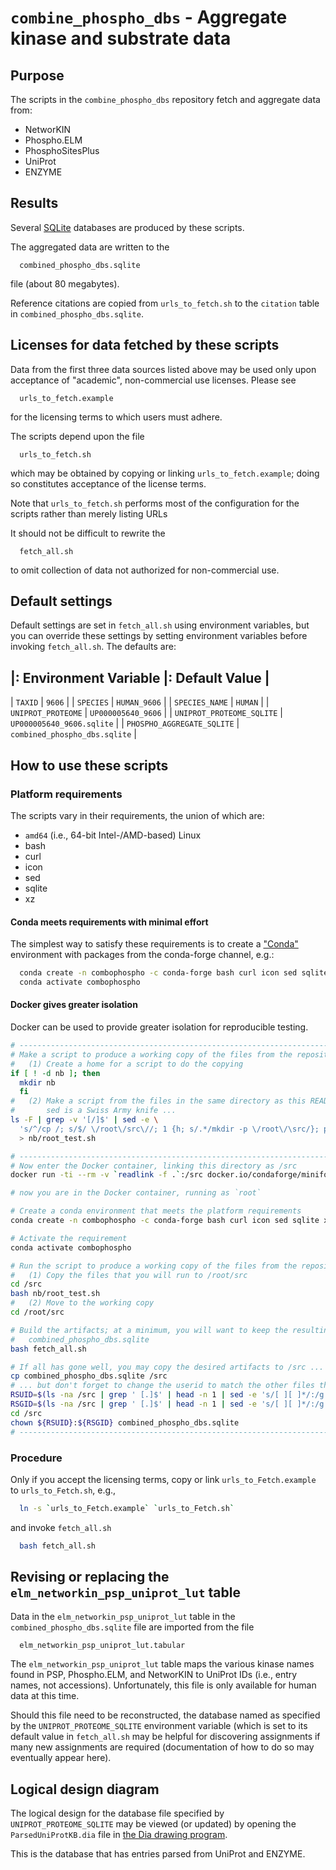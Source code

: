 # `combine_phospho_dbs` - Aggregate kinase and substrate data

## Purpose

The scripts in the `combine_phospho_dbs` repository fetch and aggregate
data from:

- NetworKIN
- Phospho.ELM
- PhosphoSitesPlus
- UniProt
- ENZYME

## Results

Several [SQLite](https://sqlite.org) databases are produced by these scripts.

The aggregated data are written to the
```
  combined_phospho_dbs.sqlite
```
file (about 80 megabytes).

Reference citations are copied from `urls_to_fetch.sh` to the
`citation` table in `combined_phospho_dbs.sqlite`.

## Licenses for data fetched by these scripts

Data from the first three data sources listed above may be used only upon
acceptance of "academic", non-commercial use licenses.  Please see
```
  urls_to_fetch.example
```
for the licensing terms to which users must adhere.

The scripts depend upon the file
```
  urls_to_fetch.sh
```
which may be obtained by copying or linking `urls_to_fetch.example`;
doing so constitutes acceptance of the license terms.

Note that `urls_to_fetch.sh` performs most of the configuration
for the scripts rather than merely listing URLs

It should not be difficult to rewrite the
```
  fetch_all.sh
```
to omit collection of data not authorized for non-commercial use.

## Default settings

Default settings are set in `fetch_all.sh` using environment variables,
but you can override these settings by setting environment
variables before invoking `fetch_all.sh`.  The defaults are:

|: Environment Variable      |: Default Value                |
--------------------------------------------------------------
| `TAXID`                    | `9606`                        |
| `SPECIES`                  | `HUMAN_9606`                  |
| `SPECIES_NAME`             | `HUMAN`                       |
| `UNIPROT_PROTEOME`         | `UP000005640_9606`            |
| `UNIPROT_PROTEOME_SQLITE`  | `UP000005640_9606.sqlite`     |
| `PHOSPHO_AGGREGATE_SQLITE` | `combined_phospho_dbs.sqlite` |


## How to use these scripts

### Platform requirements

The scripts vary in their requirements, the union of which are:

- `amd64` (i.e., 64-bit Intel-/AMD-based) Linux
- bash
- curl
- icon 
- sed
- sqlite
- xz

#### Conda meets requirements with minimal effort

The simplest way to satisfy these requirements is to create
a ["Conda"](https://docs.conda.io/en/latest/) environment 
with packages from the conda-forge channel, e.g.:

```bash
  conda create -n combophospho -c conda-forge bash curl icon sed sqlite xz
  conda activate combophospho
```

#### Docker gives greater isolation

Docker can be used to provide greater isolation for reproducible testing.

```bash
# ------------------------------------------------------------------------------
# Make a script to produce a working copy of the files from the repository
#   (1) Create a home for a script to do the copying
if [ ! -d nb ]; then
  mkdir nb
  fi
#   (2) Make a script from the files in the same directory as this README.md;
#       sed is a Swiss Army knife ...
ls -F | grep -v '[/]$' | sed -e \
  's/^/cp /; s/$/ \/root\/src\//; 1 {h; s/.*/mkdir -p \/root\/\src/}; p; d' \
  > nb/root_test.sh

# ------------------------------------------------------------------------------
# Now enter the Docker container, linking this directory as /src
docker run -ti --rm -v `readlink -f .`:/src docker.io/condaforge/miniforge3 bash

# now you are in the Docker container, running as `root`

# Create a conda environment that meets the platform requirements
conda create -n combophospho -c conda-forge bash curl icon sed sqlite xz

# Activate the requirement
conda activate combophospho

# Run the script to produce a working copy of the files from the repository
#   (1) Copy the files that you will run to /root/src
cd /src
bash nb/root_test.sh
#   (2) Move to the working copy
cd /root/src

# Build the artifacts; at a minimum, you will want to keep the resulting
#   combined_phospho_dbs.sqlite
bash fetch_all.sh

# If all has gone well, you may copy the desired artifacts to /src ...
cp combined_phospho_dbs.sqlite /src
# ... but don't forget to change the userid to match the other files there, e.g.:
RSUID=$(ls -na /src | grep ' [.]$' | head -n 1 | sed -e 's/[ ][ ]*/:/g' | cut -f 3 -d ':')
RSGID=$(ls -na /src | grep ' [.]$' | head -n 1 | sed -e 's/[ ][ ]*/:/g' | cut -f 4 -d ':')
cd /src
chown ${RSUID}:${RSGID} combined_phospho_dbs.sqlite
# ------------------------------------------------------------------------------
```

### Procedure

Only if you accept the licensing terms, copy or link
`urls_to_Fetch.example` to `urls_to_Fetch.sh`, e.g.,
```bash
  ln -s `urls_to_Fetch.example` `urls_to_Fetch.sh`
```
and invoke `fetch_all.sh`
```bash
  bash fetch_all.sh
```

## Revising or replacing the `elm_networkin_psp_uniprot_lut` table

Data in the `elm_networkin_psp_uniprot_lut` table
in the `combined_phospho_dbs.sqlite` file
are imported from the file
```
  elm_networkin_psp_uniprot_lut.tabular
```

The `elm_networkin_psp_uniprot_lut` table maps the various kinase names found
in PSP, Phospho.ELM, and NetworKIN to UniProt IDs
(i.e., entry names, not accessions).
Unfortunately, this file is only available for human data at this time.

Should this file need to be reconstructed, the database named as specified
by the `UNIPROT_PROTEOME_SQLITE` environment variable (which is set to its
default value in `fetch_all.sh` may be helpful for discovering assignments
if many new assignments are required (documentation of how to do so may
eventually appear here).

## Logical design diagram

The logical design for the database file specified by `UNIPROT_PROTEOME_SQLITE`
may be viewed (or updated) by opening the `ParsedUniProtKB.dia` file in
[the Dia drawing program](https://en.wikipedia.org/wiki/Dia_(software)).

This is the database that has entries parsed from UniProt and ENZYME.
